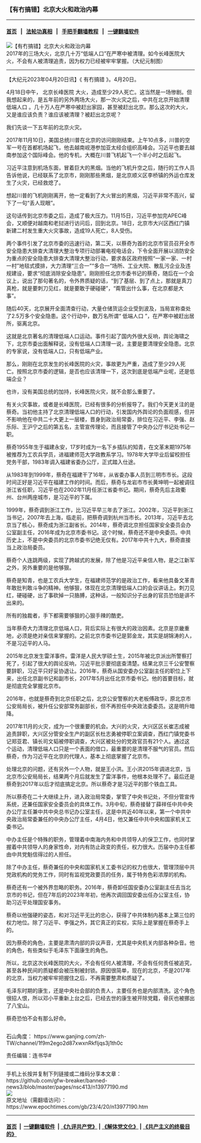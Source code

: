 ### 【有冇搞错】北京大火和政治内幕
------------------------

#### [首页](https://github.com/gfw-breaker/banned-news3/blob/master/README.md) &nbsp;&nbsp;|&nbsp;&nbsp; [法轮功真相](https://github.com/begood0513/basic/blob/master/README.md)  &nbsp;&nbsp;|&nbsp;&nbsp; [手把手翻墙教程](https://github.com/gfw-breaker/guides/wiki)  &nbsp;&nbsp;|&nbsp;&nbsp; [一键翻墙软件](https://github.com/gfw-breaker/nogfw/blob/master/README.md)  



<div><img alt="【有冇搞错】北京大火和政治内幕" class="attachment-djy_600_400 size-djy_600_400 wp-post-image" src="https://i.epochtimes.com/assets/uploads/2023/04/id13977315-7b138227e5c5014dba967ba061ae092d-600x400.jpg"/>
<div class="caption">
 2017年的三场大火，北京几十万“低端人口”在严寒中被清理。如今长峰医院大火，不会有人被清理追责，因为权力已经被牢牢掌握。（大纪元制图）
</div></div><hr/>


<div><p>
 【大纪元2023年04月20日讯】《
 <ok href="https://www.epochtimes.com/gb/tag/%E6%9C%89%E5%86%87%E6%90%9E%E9%94%99.html">
  有冇搞错
 </ok>
 》。4月20日。
</p>
<p>
 4月18日中午，
 <ok href="https://www.epochtimes.com/gb/tag/%E5%8C%97%E4%BA%AC%E9%95%BF%E5%B3%B0%E5%8C%BB%E9%99%A2.html">
  北京长峰医院
 </ok>
 大火，造成至少29人死亡。这当然是一场惨剧。但我想起来的，是五年前的另外两场大火，那一次火灾之后，中共在北京开始清理
 <ok href="https://www.epochtimes.com/gb/tag/%E4%BD%8E%E7%AB%AF%E4%BA%BA%E5%8F%A3.html">
  低端人口
 </ok>
 。几十万人在严寒中被赶出家园，甚至被赶出北京。那么这次的大火，又是谁应该负责？谁应该被清理？被赶出北京呢？
</p>
<p>
 我们先谈一下五年前的北京火灾。
</p>
<p>
 2017年11月10日，美国总统川普在北京的访问刚刚结束。上午10点多，川普的空军一号在首都机场起飞，他去越南岘港参加亚太经合组织高峰会。习近平也要去越南参加这个国际峰会。他的专机，大概在川普飞机起飞一个半小时之后起飞。
</p>
<p>
 习近平注意到机场东面，冒着巨大的黑烟。当他的飞机升空之后，随行的工作人员告诉他说，已经联系了北京市，刚刚那些黑烟，是北京顺义区李桥镇的外运仓库发生了火灾，已经救熄了。
</p>
<p>
 想起川普的飞机刚刚离开，他一定看到了大火冒出的黑烟，习近平非常不高兴，留下了一句“丢人现眼”。
</p>
<p>
 这句话传到北京市委之后，造成了极大压力。11月15日，习近平参加完APEC峰会，又顺便对越南和老挝进行访问后，回到北京。18日，北京市大兴区西红门镇新建二村发生重大火灾事故，造成19人死亡，8人受伤。
</p>
<p>
 两个事件引发了北京市委的迅速行动，第二天，以蔡奇为首的北京市官员召开全市安全隐患大排查大清理大整治专项行动部署电视电话会，下令全面开展以消防安全为重点的安全隐患大排查大清理大整治行动，要求各区政府按照“一家一家、一村一村”地毯式摸排，大力清理“三合一”“多合一”场所、工业大院、散乱污企业及违规建设，要求“彻底消除安全隐患”。刚刚担任北京市委书记的蔡奇，随后在一个会议上，说出了那句著名的，令外界质疑的话，“到了基层、到了点上，那就是真刀真枪，就是要刺刀见红，就是要敢于硬碰硬”，“甭管出什么事，在北京都是大事”。
</p>
<p>
 随后40天，北京展开全面清查行动，大量仓储货运企业受到波及，当局宣称查处了2.5万多个安全隐患。这个行动中，数万名所谓“
 <ok href="https://www.epochtimes.com/gb/tag/%E4%BD%8E%E7%AB%AF%E4%BA%BA%E5%8F%A3.html">
  低端人口
 </ok>
 ”，在严寒中被赶出居所，驱离北京。
</p>
<p>
 这就是北京著名的清理低端人口运动。事件引起了国内外很大反响，舆论海啸之下，北京市委出面解释说，没有低端人口清理一说，主要是要清理安全隐患。北京的专家说，没有低端人口，只有低端产业。
</p>
<p>
 那么，刚刚在北京发生的长峰医院的火灾，事故更为严重，造成了至少29人死亡。按照北京市委的逻辑，是否也应该清理一下，这次到底是低端产业呢，还是低端企业？
</p>
<p>
 也许，没有美国总统的加持，长峰医院火灾，就不会那么重要了。
</p>
<p>
 有关火灾事故，或者是长峰医院，已经有很多的分析报导了。我们今天更关注的是蔡奇。当初他主持了北京清理低端人口的行动，引发国内外舆论的负面观感，但并不影响他在中共二十大更上一层楼，晋身到政治局常委，排位在习近平、李强、赵乐际、王沪宁之后的第五名，主管宣传理论，而且接管了中央办公厅书记处书记一职。
</p>
<p>
 蔡奇1955年生于福建永安，17岁时成为一名下乡插队的知青，在文革末期1975年被推荐为工农兵学员，进福建师范大学政教系学习。1978年大学毕业后留校担任党务干部，1983年调入福建省委办公厅，正式踏入仕途。
</p>
<p>
 从1983年到1999年，蔡奇在福建干了16年，从省委办事人员到三明市市长。这段时间正好是习近平在福建工作的时间。而后，蔡奇与龙岩市市长黄坤明一起被调往浙江省任职，习近平也在2002年11月任浙江省委书记。期间，蔡奇先后主政衢州、台州两座城市，是习近平的下属。
</p>
<p>
 1999年，蔡奇调到浙江工作，比习近平早三年去了浙江。2002年，习近平到浙江当书记，2007年去上海，临走前，把蔡奇调到杭州当市长。2013年，习近平去北京当了核心，蔡奇成为浙江副省长。2014年，蔡奇调北京担任国家安全委员会办公室副主任，2016年成为北京市委书记。这个时候，蔡奇还不是中央委员。中共历史上，不是中央委员的北京市委书记绝无仅有。2017年中共十九大，蔡奇直接当上政治局委员。
</p>
<p>
 蔡奇个人连跳两级，实现了跨越式的发展，除了他是习近平亲信人物，是之江新军之外，另外重要的是他够狠。
</p>
<p>
 蔡奇是知青，也是工农兵大学生，在福建师范学的是政治工作，看来他具备文革青年敢批判敢斗争的精神。他够狠，体现在北京清理低端人口的会议讲话上。刺刀见红，硬碰硬，出了事砍掉一只胳膊，这种话，一般知识分子出身的官员恐怕是讲不出来的。
</p>
<p>
 所有的独裁者，手下都需要够狠的心狠手辣的酷吏。
</p>
<p>
 当年蔡奇大力清理北京低端人口，背后实际上有很大的政治因素。北京是京畿重地，必须是绝对亲信来掌握的。之前北京市委书记是郭金龙，其实是胡锦涛的人，不是习近平的人马。
</p>
<p>
 2015年北京发生雷洋事件。雷洋是人民大学硕士生，2015年被北京派出所警察打死了，引起了很大的舆论反响，习近平批示要彻底查清楚。结果北京三千公安警察要辞职，习近平只好妥协退让。2016年，蔡奇从国安委办公室副主任的职位上下来，出任北京副书记和副市长，2017年5月出任北京市委书记。他的首要目标，就是彻底完全掌握北京市。
</p>
<p>
 2016年，也就是蔡奇到北京任职之后，北京公安警察的大老板傅政华，原北京市公安局局长，被升任公安部常务副部长，但不再担任中央政法委委员。这是明升暗降。
</p>
<p>
 2017年11月的火灾，成为一个很重要的机会。大兴的火灾，大兴区区长崔志成被追责辞职，大兴区分管安全生产的副区长杜志勇被停职立案调查，西红门镇党委书记郑亚君、镇长司文韬被停职调查，大兴区被处分的党政官员有21个人。通过这个运动，清理低端人口只是一个表面的借口，最重要的是清理不服气的官员。然后蔡奇，作为习近平在北京的代理人，基本上彻底掌握了北京市。
</p>
<p>
 处理北京的问题，还有另外一个人物，就是王小洪。王小洪2015年调进北京，当北京市公安局局长，结果两个月后就发生了雷洋事件，他根本处理不了。最后还是蔡奇到2017年以后才彻底搞定北京。所以蔡奇才是习近平的那个铁血工具。
</p>
<p>
 所以蔡奇在二十大继续上升，进入政治局常委，掌管了中央书记处，不但分管宣传系统，还兼任国家安全委员会的具体工作。3月中旬，蔡奇接替丁薛祥任中共中央办公厅主任兼中共中央总书记办公室主任，这是中共近40年以来，第一个中共中央政治局常委兼任的中央办公厅主任，4月4日，他又兼任中共中央和国家机关工委书记。
</p>
<p>
 中办主任是个特殊的职务，管理着中南海内务和中共领导人的保卫工作，也同时掌握着中共领导人的身家性命，对内有防止政变的责任，权力很大。历届中办主任都由中共党魁信得过的人担任。
</p>
<p>
 除了中办主任，蔡奇兼任的中央和国家机关工委书记的权力也很大，管理顶层中共党政机构的党务工作，同时有监视党政要员的任务，属于特务色彩浓厚的机构。
</p>
<p>
 蔡奇还有一个被外界忽略的职务。2016年，蔡奇卸任国安委办公室副主任去当北京市的书记，但在7年后的2023年年初，他再次调回国安委出任办公室主任，协助习近平处理国安事务。
</p>
<p>
 蔡奇以他强硬的姿态，和对习近平无比的忠心，获得了中共体制内基本上第三位的权力地位。除了习近平、李强之外，其它真正的实权，实际上是掌握在蔡奇手上的。
</p>
<p>
 因为蔡奇的角色，主要是肃清内部的异议声音，尤其是中央机关内部各种杂音。他的角色，有些类似于毛泽东下面康生的角色。
</p>
<p>
 所以，北京这次长峰医院的大火，不会有任何人被清理，不会有任何责任被追究，甚至各种民间的质疑都会被压制被封锁。原因很简单，现在的北京，不是2017年的北京，当权力被牢牢把握住之后，不再需要整肃和质疑了。
</p>
<p>
 毛泽东时期的康生，还是中央社会部的负责人，主要任务也是内部清洗。这个角色很招人恨，所以邓小平重新上台之后，已经去世的康生被开除党籍，骨灰也被挪出了八宝山。
</p>
<p>
 蔡奇恐怕不会有那么好命。
</p>
<p>
 <ok href="https://i.epochtimes.com/assets/uploads/2020/06/WhatsApp-Image-2020-02-25-at-7.05.58-AM-5-e1591716028541.jpeg">
  <img alt="" class="aligncenter size-large wp-image-12173417" src="https://i.epochtimes.com/assets/uploads/2020/06/WhatsApp-Image-2020-02-25-at-7.05.58-AM-5-600x337.jpeg"/>
 </ok>
</p>
<p>
 石山角度：
 <ok href="https://www.ganjing.com/zh-TW/channel/1f9m2ego2d87xwxnRkfIjqs3j1th0c">
  https://www.ganjing.com/zh-TW/channel/1f9m2ego2d87xwxnRkfIjqs3j1th0c
 </ok>
</p>
<p>
 责任编辑：连书华#
</p>
</div>
<hr/>
手机上长按并复制下列链接或二维码分享本文章：<br/>
https://github.com/gfw-breaker/banned-news3/blob/master/pages/nsc413/n13977190.md <br/>
<a href='https://github.com/gfw-breaker/banned-news3/blob/master/pages/nsc413/n13977190.md'><img src='https://github.com/gfw-breaker/banned-news3/blob/master/pages/nsc413/n13977190.md.png'/></a> <br/>
原文地址（需翻墙访问）：https://www.epochtimes.com/gb/23/4/20/n13977190.htm


------------------------
#### [首页](https://github.com/gfw-breaker/banned-news3/blob/master/README.md) &nbsp;|&nbsp; [一键翻墙软件](https://github.com/gfw-breaker/nogfw/blob/master/README.md) &nbsp;| [《九评共产党》](https://github.com/gfw-breaker/9ping.md/blob/master/README.md#九评之一评共产党是什么) | [《解体党文化》](https://github.com/gfw-breaker/jtdwh.md/blob/master/README.md) | [《共产主义的终极目的》](https://github.com/gfw-breaker/gczydzjmd.md/blob/master/README.md)


<img src='http://gfw-breaker.win/banned-news3/pages/nsc413/n13977190.md' width='0px' height='0px'/>